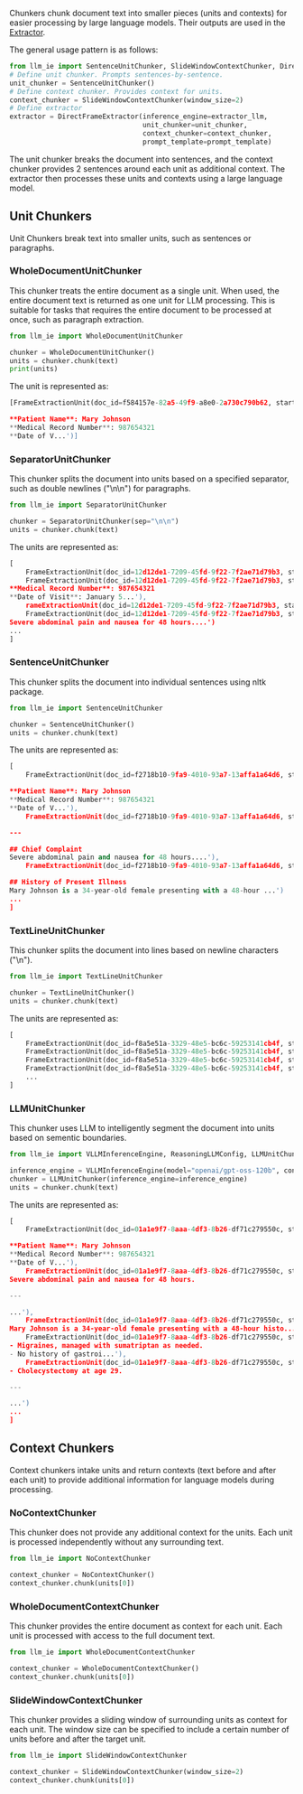 Chunkers chunk document text into smaller pieces (units and contexts) for easier processing by large language models. Their outputs are used in the [Extractor](./extractors.md).

The general usage pattern is as follows:

```python
from llm_ie import SentenceUnitChunker, SlideWindowContextChunker, DirectFrameExtractor
# Define unit chunker. Prompts sentences-by-sentence.
unit_chunker = SentenceUnitChunker()
# Define context chunker. Provides context for units.
context_chunker = SlideWindowContextChunker(window_size=2)
# Define extractor
extractor = DirectFrameExtractor(inference_engine=extractor_llm, 
                                 unit_chunker=unit_chunker,
                                 context_chunker=context_chunker,
                                 prompt_template=prompt_template)
```
The unit chunker breaks the document into sentences, and the context chunker provides 2 sentences around each unit as additional context. The extractor then processes these units and contexts using a large language model.

## Unit Chunkers
Unit Chunkers break text into smaller units, such as sentences or paragraphs. 

### WholeDocumentUnitChunker
This chunker treats the entire document as a single unit. When used, the entire document text is returned as one unit for LLM processing. This is suitable for tasks that requires the entire document to be processed at once, such as paragraph extraction.

```python
from llm_ie import WholeDocumentUnitChunker

chunker = WholeDocumentUnitChunker()
units = chunker.chunk(text)
print(units)
```

The unit is represented as:

```python
[FrameExtractionUnit(doc_id=f584157e-82a5-49f9-a8e0-2a730c790b62, start=0, end=3626, status=pending, text='# Clinical Note

**Patient Name**: Mary Johnson  
**Medical Record Number**: 987654321  
**Date of V...')]
```

### SeparatorUnitChunker
This chunker splits the document into units based on a specified separator, such as double newlines ("\n\n") for paragraphs.
```python
from llm_ie import SeparatorUnitChunker

chunker = SeparatorUnitChunker(sep="\n\n")
units = chunker.chunk(text)
```

The units are represented as:
```python
[
    FrameExtractionUnit(doc_id=12d12de1-7209-45fd-9f22-7f2ae71d79b3, start=0, end=15, status=pending, text='# Clinical Note...'), 
    FrameExtractionUnit(doc_id=12d12de1-7209-45fd-9f22-7f2ae71d79b3, start=17, end=159, status=pending, text='**Patient Name**: Mary Johnson  
**Medical Record Number**: 987654321  
**Date of Visit**: January 5...'), 
    rameExtractionUnit(doc_id=12d12de1-7209-45fd-9f22-7f2ae71d79b3, start=161, end=164, status=pending, text='---...'), 
    FrameExtractionUnit(doc_id=12d12de1-7209-45fd-9f22-7f2ae71d79b3, start=166, end=233, status=pending, text='## Chief Complaint  
Severe abdominal pain and nausea for 48 hours....')
...
]
``` 

### SentenceUnitChunker
This chunker splits the document into individual sentences using nltk package.
```python
from llm_ie import SentenceUnitChunker

chunker = SentenceUnitChunker()
units = chunker.chunk(text)
```

The units are represented as:
```python
[
    FrameExtractionUnit(doc_id=f2718b10-9fa9-4010-93a7-13affa1a64d6, start=0, end=143, status=pending, text='# Clinical Note

**Patient Name**: Mary Johnson  
**Medical Record Number**: 987654321  
**Date of V...'), 
    FrameExtractionUnit(doc_id=f2718b10-9fa9-4010-93a7-13affa1a64d6, start=144, end=233, status=pending, text='David Lee, DO  

---

## Chief Complaint  
Severe abdominal pain and nausea for 48 hours....'), 
    FrameExtractionUnit(doc_id=f2718b10-9fa9-4010-93a7-13affa1a64d6, start=235, end=420, status=pending, text='---

## History of Present Illness  
Mary Johnson is a 34-year-old female presenting with a 48-hour ...')
...
]
```

### TextLineUnitChunker
This chunker splits the document into lines based on newline characters ("\n").
```python
from llm_ie import TextLineUnitChunker

chunker = TextLineUnitChunker()
units = chunker.chunk(text)
```

The units are represented as:
```python
[
    FrameExtractionUnit(doc_id=f8a5e51a-3329-48e5-bc6c-59253141cb4f, start=0, end=15, status=pending, text='# Clinical Note...'), 
    FrameExtractionUnit(doc_id=f8a5e51a-3329-48e5-bc6c-59253141cb4f, start=16, end=16, status=pending, text='...'), 
    FrameExtractionUnit(doc_id=f8a5e51a-3329-48e5-bc6c-59253141cb4f, start=17, end=49, status=pending, text='**Patient Name**: Mary Johnson  ...'), 
    FrameExtractionUnit(doc_id=f8a5e51a-3329-48e5-bc6c-59253141cb4f, start=50, end=88, status=pending, text='**Medical Record Number**: 987654321  ...')
    ...
]
```

### LLMUnitChunker
This chunker uses LLM to intelligently segment the document into units based on sementic boundaries.
```python
from llm_ie import VLLMInferenceEngine, ReasoningLLMConfig, LLMUnitChunker

inference_engine = VLLMInferenceEngine(model="openai/gpt-oss-120b", config=ReasoningLLMConfig(reasoning_effort="medium"))
chunker = LLMUnitChunker(inference_engine=inference_engine)
units = chunker.chunk(text)
```

The units are represented as:
```python
[
    FrameExtractionUnit(doc_id=01a1e9f7-8aaa-4df3-8b26-df71c279550c, start=0, end=166, status=pending, text='# Clinical Note

**Patient Name**: Mary Johnson  
**Medical Record Number**: 987654321  
**Date of V...'), 
    FrameExtractionUnit(doc_id=01a1e9f7-8aaa-4df3-8b26-df71c279550c, start=166, end=240, status=pending, text='## Chief Complaint  
Severe abdominal pain and nausea for 48 hours.

---

...'), 
    FrameExtractionUnit(doc_id=01a1e9f7-8aaa-4df3-8b26-df71c279550c, start=240, end=907, status=pending, text='## History of Present Illness  
Mary Johnson is a 34-year-old female presenting with a 48-hour histo...'), 
    FrameExtractionUnit(doc_id=01a1e9f7-8aaa-4df3-8b26-df71c279550c, start=907, end=1053, status=pending, text='## Past Medical History  
- Migraines, managed with sumatriptan as needed.  
- No history of gastroi...'), 
    FrameExtractionUnit(doc_id=01a1e9f7-8aaa-4df3-8b26-df71c279550c, start=1053, end=1117, status=pending, text='## Past Surgical History  
- Cholecystectomy at age 29.  

---

...')
...
]
``` 

## Context Chunkers
Context chunkers intake units and return contexts (text before and after each unit) to provide additional information for language models during processing. 

### NoContextChunker
This chunker does not provide any additional context for the units. Each unit is processed independently without any surrounding text.
```python
from llm_ie import NoContextChunker

context_chunker = NoContextChunker()
context_chunker.chunk(units[0])
```

### WholeDocumentContextChunker
This chunker provides the entire document as context for each unit. Each unit is processed with access to the full document text.
```python
from llm_ie import WholeDocumentContextChunker

context_chunker = WholeDocumentContextChunker()
context_chunker.chunk(units[0])
``` 

### SlideWindowContextChunker
This chunker provides a sliding window of surrounding units as context for each unit. The window size can be specified to include a certain number of units before and after the target unit.
```python
from llm_ie import SlideWindowContextChunker

context_chunker = SlideWindowContextChunker(window_size=2)
context_chunker.chunk(units[0])
```
